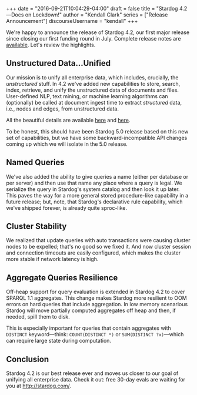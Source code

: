 +++
date = "2016-09-21T10:04:29-04:00"
draft = false 
title = "Stardog 4.2—Docs on Lockdown!"
author = "Kendall Clark"
series = ["Release Announcement"]
discourseUsername = "kendall"
+++

We're happy to announce the release of Stardog 4.2, our first major release
since closing our first funding round in July. Complete release notes 
are [available](http://docs.stardog.com/release-notes/). Let's review the highlights.<!--more-->

## Unstructured Data...Unified

Our mission is to unify all enterprise data, which includes, crucially, the
*unstructured* stuff. In 4.2 we've added new capabilities to store, search,
index, retrieve, and unify the unstructured data of documents and files.
User-defined NLP, text mining, or machine learning algorithms can (optionally)
be called at document ingest time to extract *structured* data, i.e., nodes and
edges, from unstructured data.

All the beautiful details are
available [here](http://blog.stardog.com/unifying-unstructured-data/)
and [here](http://docs.stardog.com/).

To be honest, this should have been Stardog 5.0 release based on this new set of
capabilities, but we have some backward-incompatible API changes coming up which
we will isolate in the 5.0 release.

## Named Queries

We've also added the ability to give queries a name (either per database or per
server) and then use that name any place where a query is legal. We serialize
the query in Stardog's system catalog and then look it up later. This paves the
way for a more general stored procedure-like capability in a future release;
but, note, that Stardog's declarative rule capability, which we've shipped
forever, is already quite sproc-like.

## Cluster Stability

We realized that update queries with auto transactions were causing cluster
nodes to be expelled; that's no good so we fixed it. And now cluster session and
connection timeouts are easily configured, which makes the cluster more stable
if network latency is high.

## Aggregate Queries Resilience

Off-heap support for query evaluation is extended in Stardog 4.2 to cover SPARQL
1.1 aggregates. This change makes Stardog more resilient to OOM errors on hard
queries that include aggregation. In low memory scenarious Stardog will move
partially computed aggregates off heap and then, if needed, spill them to disk.
 
This is especially important for queries that contain aggregates with `DISTINCT`
keyword—think: `COUNT(DISTINCT *)` or `SUM(DISTINCT ?x)`—which can require large
state during computation.

## Conclusion

Stardog 4.2 is our best release ever and moves us closer to our goal of unifying
all enterprise data. Check it out: free 30-day evals are waiting for you at
http://stardog.com/.
